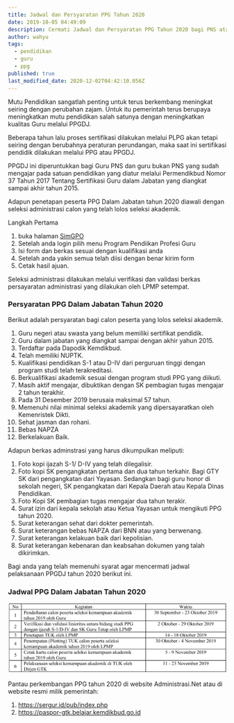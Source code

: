 ```yaml
---
title: Jadwal dan Persyaratan PPG Tahun 2020
date: 2019-10-05 04:49:09
description: Cermati Jadwal dan Persyaratan PPG Tahun 2020 bagi PNS ataupun bukan PNS
author: wahyu
tags:
  - pendidikan
  - guru
  - ppg
published: true
last_modified_date: 2020-12-02T04:42:10.056Z
---
```


Mutu Pendidikan sangatlah penting untuk terus berkembang meningkat seiring dengan perubahan zajam. Untuk itu pemerintah terus berupaya meningkatkan mutu pendidikan salah satunya dengan meningkatkan kualitas Guru melalui PPGDJ. 

Beberapa tahun lalu proses sertifikasi dilakukan melalui PLPG akan tetapi seiring dengan berubahnya peraturan perundangan, maka saat ini sertifikasi pendidik dilakukan melalui PPG atau PPGDJ.

PPGDJ ini diperuntukkan bagi Guru PNS dan guru bukan PNS yang sudah mengajar pada satuan pendidikan yang diatur melalui Permendikbud Nomor 37 Tahun 2017 Tentang Sertifikasi Guru dalam Jabatan yang diangkat sampai akhir tahun 2015.

Adapun penetapan peserta PPG Dalam Jabatan tahun 2020 diawali dengan seleksi administrasi calon yang telah lolos seleksi akademik.

Langkah Pertama
1. buka halaman [SimGPO](https://paspor-gtk.belajar.kemdikbud.go.id)
2. Setelah anda login pilih menu Program Pendiikan Profesi Guru
3. Isi form dan berkas sesuai dengan kualifikasi anda
4. Setelah anda yakin semua telah diisi dengan benar kirim form
5. Cetak hasil ajuan.

Seleksi administrasi dilakukan melalui verifikasi dan validasi berkas persayaratan administrasi yang dilakukan oleh LPMP setempat.

### Persyaratan PPG Dalam Jabatan Tahun 2020
Berikut adalah persyaratan bagi calon peserta yang lolos seleksi akademik.

1. Guru negeri atau swasta yang belum memiliki sertifikat pendidik.
2. Guru dalam jabatan yang diangkat sampai dengan akhir yahun 2015.
3. Terdaftar pada Dapodik Kemdikbud.
4. Telah memiliki NUPTK.
5. Kualifikasi pendidikan S-1 atau D-IV dari perguruan tinggi dengan program studi telah terakreditasi.
6. Berkualifikasi akademik sesuai dengan program studi PPG yang diikuti.
7. Masih aktif mengajar, dibuktikan dengan SK pembagian tugas mengajar 2 tahun terakhir.
8. Pada 31 Desember 2019 berusaia maksimal 57 tahun.
9. Memenuhi nilai minimal seleksi akademik yang dipersayaratkan oleh Kemenristek Dikti.
10. Sehat jasman dan rohani.
11. Bebas NAPZA
12. Berkelakuan Baik.

Adapun berkas adminstrasi yang harus dikumpulkan meliputi:
1. Foto kopi ijazah S-1/ D-IV yang telah dilegalisir.
2. Foto kopi SK pengangkatan pertama dan dua tahun terkahir. Bagi GTY SK dari pengangkatan dari Yayasan. Sedangkan bagi guru honor di sekolah negeri, SK pengangkatan dari Kepala Daerah atau Kepala Dinas Pendidikan.
3. Foto Kopi SK pembagian tugas mengajar dua tahun terakir.
4. Surat izin dari kepala sekolah atau Ketua Yayasan untuk mengikuti PPG tahun 2020.
5. Surat keterangan sehat dari dokter pemerintah.
6. Surat keterangan bebas NAPZA dari BNN atau yang berwenang.
7. Surat keterangan kelakuan baik dari kepolisian.
8. Surat keterangan kebenaran dan keabsahan dokumen yang talah dikirimkan.

Bagi anda yang telah memenuhi syarat agar mencermati jadwal pelaksanaan PPGDJ tahun 2020 berikut ini.

### Jadwal PPG Dalam Jabatan Tahun 2020
![Jadwal PPG](/img/Jadwal-ppg-2020.png "Jadwal PPG")

Pantau perkembangan PPG tahun 2020 di website Administrasi.Net atau di website resmi milik pemerintah:
1. https://sergur.id/pub/index.php
2. https://paspor-gtk.belajar.kemdikbud.go.id
